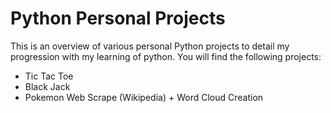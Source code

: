 # Python Personal Projects
This is an overview of various personal Python projects to detail my progression with my learning of python.
You will find the following projects:
  - Tic Tac Toe
  - Black Jack
  - Pokemon Web Scrape (Wikipedia) + Word Cloud Creation
